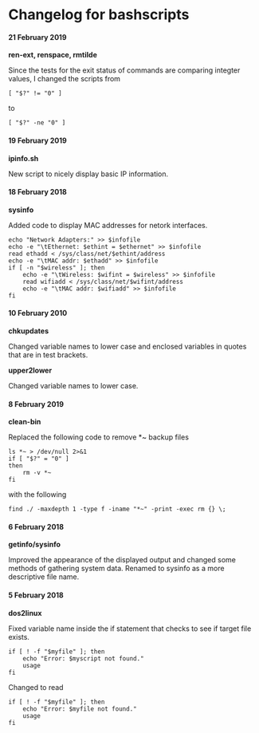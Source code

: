 # Changelog for bashscripts

#### 21 February 2019
**ren-ext, renspace, rmtilde**

Since the tests for the exit status of commands are comparing integter values, I changed the scripts from
```
[ "$?" != "0" ]
```
to
```
[ "$?" -ne "0" ]
```

#### 19 February 2019
**ipinfo.sh**

New script to nicely display basic IP information.

#### 18 February 2018
**sysinfo**

Added code to display MAC addresses for netork interfaces.
```
echo "Network Adapters:" >> $infofile
echo -e "\tEthernet: $ethint = $ethernet" >> $infofile
read ethadd < /sys/class/net/$ethint/address
echo -e "\tMAC addr: $ethadd" >> $infofile
if [ -n "$wireless" ]; then
	echo -e "\tWireless: $wifint = $wireless" >> $infofile
	read wifiadd < /sys/class/net/$wifint/address
	echo -e "\tMAC addr: $wifiadd" >> $infofile
fi
```
#### 10 February 2010

**chkupdates**

Changed variable names to lower case and enclosed variables in quotes that are in test brackets.

**upper2lower**

Changed variable names to lower case.

#### 8 February 2019
**clean-bin**

Replaced the following code to remove \*~ backup files
```
ls *~ > /dev/null 2>&1
if [ "$?" = "0" ]
then
	rm -v *~
fi
```
with the following
```
find ./ -maxdepth 1 -type f -iname "*~" -print -exec rm {} \;
```
#### 6 February 2018

**getinfo/sysinfo**

Improved the appearance of the displayed output and changed some methods of gathering system data. Renamed to sysinfo as a more descriptive file name.

#### 5 February 2018

**dos2linux**

Fixed variable name inside the if statement that checks to see if target file exists.
```
if [ ! -f "$myfile" ]; then
	echo "Error: $myscript not found."
	usage
fi
```
Changed to read
```
if [ ! -f "$myfile" ]; then
	echo "Error: $myfile not found."
	usage
fi
```
